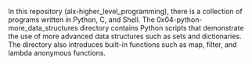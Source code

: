 In this repository (alx-higher_level_programming), there is a collection of programs written in Python, C, and Shell. The 0x04-python-more_data_structures directory contains Python scripts that demonstrate the use of more advanced data structures such as sets and dictionaries. The directory also introduces built-in functions such as map, filter, and lambda anonymous functions.
